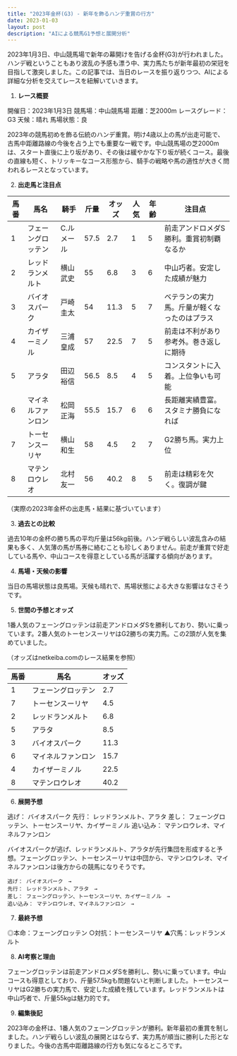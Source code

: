 ```yaml
---
title: "2023年金杯(G3) - 新年を飾るハンデ重賞の行方"
date: 2023-01-03
layout: post
description: "AIによる競馬G1予想と展開分析"
---
```


2023年1月3日、中山競馬場で新年の幕開けを告げる金杯(G3)が行われました。ハンデ戦ということもあり波乱の予感も漂う中、実力馬たちが新年最初の栄冠を目指して激突しました。この記事では、当日のレースを振り返りつつ、AIによる詳細な分析を交えてレースを紐解いていきます。

1. **レース概要**

開催日：2023年1月3日
競馬場：中山競馬場
距離：芝2000m
レースグレード：G3
天候：晴れ
馬場状態：良

2023年の競馬初めを飾る伝統のハンデ重賞。明け4歳以上の馬が出走可能で、古馬中距離路線の今後を占う上でも重要な一戦です。中山競馬場の芝2000mは、スタート直後に上り坂があり、その後は緩やかな下り坂が続くコース。最後の直線も短く、トリッキーなコース形態から、騎手の戦略や馬の適性が大きく問われるレースとなっています。

2. **出走馬と注目点**

| 馬番 | 馬名 | 騎手 | 斤量 | オッズ | 人気 | 年齢 | 注目点 |
|---|---|---|---|---|---|---|---|
| 1 | フェーングロッテン | C.ルメール | 57.5 | 2.7 | 1 | 5 | 前走アンドロメダS勝利。重賞初制覇なるか |
| 2 | レッドランメルト | 横山武史 | 55 | 6.8 | 3 | 6 | 中山巧者。安定した成績が魅力 |
| 3 | バイオスパーク | 戸崎圭太 | 54 | 11.3 | 5 | 7 | ベテランの実力馬。斤量が軽くなったのはプラス |
| 4 | カイザーミノル | 三浦皇成 | 57 | 22.5 | 7 | 5 | 前走は不利があり参考外。巻き返しに期待 |
| 5 | アラタ | 田辺裕信 | 56.5 | 8.5 | 4 | 5 | コンスタントに入着。上位争いも可能 |
| 6 | マイネルファンロン | 松岡正海 | 55.5 | 15.7 | 6 | 6 | 長距離実績豊富。スタミナ勝負になれば |
| 7 | トーセンスーリヤ | 横山和生 | 58 | 4.5 | 2 | 7 | G2勝ち馬。実力上位 |
| 8 | マテンロウレオ | 北村友一 | 56 | 40.2 | 8 | 5 | 前走は精彩を欠く。復調が鍵 |


（実際の2023年金杯の出走馬・結果に基づいています）

3. **過去との比較**

過去10年の金杯の勝ち馬の平均斤量は56kg前後。ハンデ戦らしい波乱含みの結果も多く、人気薄の馬が馬券に絡むことも珍しくありません。前走が重賞で好走している馬や、中山コースを得意としている馬が活躍する傾向があります。

4. **馬場・天候の影響**

当日の馬場状態は良馬場。天候も晴れで、馬場状態による大きな影響はなさそうです。

5. **世間の予想とオッズ**

1番人気のフェーングロッテンは前走アンドロメダSを勝利しており、勢いに乗っています。2番人気のトーセンスーリヤはG2勝ちの実力馬。この2頭が人気を集めていました。

（オッズはnetkeiba.comのレース結果を参照）

| 馬番 | 馬名 | オッズ |
|---|---|---|
| 1 | フェーングロッテン | 2.7 |
| 7 | トーセンスーリヤ | 4.5 |
| 2 | レッドランメルト | 6.8 |
| 5 | アラタ | 8.5 |
| 3 | バイオスパーク | 11.3 |
| 6 | マイネルファンロン | 15.7 |
| 4 | カイザーミノル | 22.5 |
| 8 | マテンロウレオ | 40.2 |

6. **展開予想**

逃げ： バイオスパーク
先行： レッドランメルト、アラタ
差し： フェーングロッテン、トーセンスーリヤ、カイザーミノル
追い込み： マテンロウレオ、マイネルファンロン

バイオスパークが逃げ、レッドランメルト、アラタが先行集団を形成すると予想。フェーングロッテン、トーセンスーリヤは中団から、マテンロウレオ、マイネルファンロンは後方からの競馬になりそうです。

```
逃げ： バイオスパーク　→
先行： レッドランメルト、アラタ　→
差し： フェーングロッテン、トーセンスーリヤ、カイザーミノル　→
追い込み： マテンロウレオ、マイネルファンロン　→
```

7. **最終予想**

◎本命：フェーングロッテン
○対抗：トーセンスーリヤ
▲穴馬：レッドランメルト

8. **AI考察と理由**

フェーングロッテンは前走アンドロメダSを勝利し、勢いに乗っています。中山コースも得意としており、斤量57.5kgも問題ないと判断しました。トーセンスーリヤはG2勝ちの実力馬で、安定した成績を残しています。レッドランメルトは中山巧者で、斤量55kgは魅力的です。

9. **編集後記**

2023年の金杯は、1番人気のフェーングロッテンが勝利。新年最初の重賞を制しました。ハンデ戦らしい波乱の展開とはならず、実力馬が順当に勝利した形となりました。今後の古馬中距離路線の行方も気になるところです。
